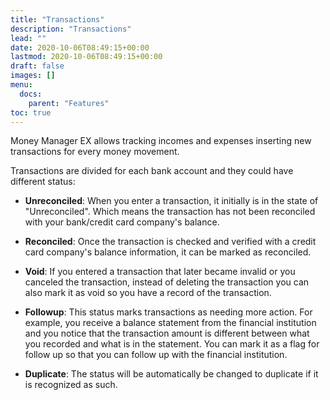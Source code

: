 ```yaml
---
title: "Transactions"
description: "Transactions"
lead: ""
date: 2020-10-06T08:49:15+00:00
lastmod: 2020-10-06T08:49:15+00:00
draft: false
images: []
menu:
  docs:
    parent: "Features"
toc: true
---
```


Money Manager EX allows tracking incomes and expenses inserting new transactions for every money movement.

Transactions are divided for each bank account and they could have different status:

- **Unreconciled**: When you enter a transaction, it initially is in the state of "Unreconciled". Which means the transaction has not been reconciled with your bank/credit card company's balance.

- **Reconciled**: Once the transaction is checked and verified with a credit card company's balance information, it can be marked as reconciled.

- **Void**: If you entered a transaction that later became invalid or you canceled the transaction, instead of deleting the transaction you can also mark it as void so you have a record of the transaction.

- **Followup**: This status marks transactions as needing more action. For example, you receive a balance statement from the financial institution and you notice that the transaction amount is different between what you recorded and what is in the statement. You can mark it as a flag for follow up so that you can follow up with the financial institution.

- **Duplicate**: The status will be automatically be changed to duplicate if it is recognized as such.
